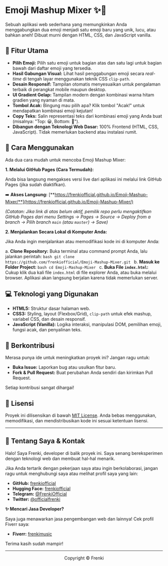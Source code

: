 # Emoji Mashup Mixer ✨🤪

Sebuah aplikasi web sederhana yang memungkinkan Anda menggabungkan dua emoji menjadi satu emoji baru yang unik, lucu, atau bahkan aneh! Dibuat murni dengan HTML, CSS, dan JavaScript vanilla.


## 🚀 Fitur Utama

*   **Pilih Emoji:** Pilih satu emoji untuk bagian atas dan satu lagi untuk bagian bawah dari daftar emoji yang tersedia.
*   **Hasil Gabungan Visual:** Lihat hasil penggabungan emoji secara *real-time* di tengah layar menggunakan teknik CSS `clip-path`.
*   **Desain Responsif:** Tampilan otomatis menyesuaikan untuk pengalaman terbaik di perangkat mobile maupun desktop.
*   **UI Gradient Gelap:** Tampilan modern dengan kombinasi warna hitam gradien yang nyaman di mata.
*   **Tombol Acak:** Bingung mau pilih apa? Klik tombol "Acak!" untuk mendapatkan kombinasi emoji kejutan!
*   **Copy Teks:** Salin representasi teks dari kombinasi emoji yang Anda buat (misalnya: "Top: 😀, Bottom: 💩").
*   **Dibangun dengan Teknologi Web Dasar:** 100% Frontend (HTML, CSS, JavaScript). Tidak memerlukan backend atau instalasi rumit.

## 🔧 Cara Menggunakan

Ada dua cara mudah untuk mencoba Emoji Mashup Mixer:

**1. Melalui GitHub Pages (Cara Termudah):**

   Anda bisa langsung mengakses versi live dari aplikasi ini melalui link GitHub Pages (jika sudah diaktifkan).

   ➡️ **Akses Langsung:** [**https://frenkiofficial.github.io/Emoji-Mashup-Mixer/**](https://frenkiofficial.github.io/Emoji-Mashup-Mixer/)

   *(Catatan: Jika link di atas belum aktif, pemilik repo perlu mengaktifkan GitHub Pages dari menu Settings -> Pages -> Source -> Deploy from a branch -> Pilih branch `main` (atau `master`) -> Save)*

**2. Menjalankan Secara Lokal di Komputer Anda:**

   Jika Anda ingin menjalankan atau memodifikasi kode ini di komputer Anda:

   a.  **Clone Repository:** Buka terminal atau command prompt Anda, lalu jalankan perintah:
       ```bash
       git clone https://github.com/frenkiofficial/Emoji-Mashup-Mixer.git
       ```
   b.  **Masuk ke Folder Project:**
       ```bash
       cd Emoji-Mashup-Mixer
       ```
   c.  **Buka File `index.html`:** Cukup klik dua kali file `index.html` di file explorer Anda, atau buka melalui browser. Aplikasi akan langsung berjalan karena tidak memerlukan server.

## 💻 Teknologi yang Digunakan

*   **HTML5:** Struktur dasar halaman web.
*   **CSS3:** Styling, layout (Flexbox/Grid), `clip-path` untuk efek mashup, variabel CSS, dan desain responsif.
*   **JavaScript (Vanilla):** Logika interaksi, manipulasi DOM, pemilihan emoji, fungsi acak, dan penyalinan teks.

## 🤝 Berkontribusi

Merasa punya ide untuk meningkatkan proyek ini? Jangan ragu untuk:

*   **Buka Issue:** Laporkan bug atau usulkan fitur baru.
*   **Fork & Pull Request:** Buat perubahan Anda sendiri dan kirimkan Pull Request.

Setiap kontribusi sangat dihargai!

## 📜 Lisensi

Proyek ini dilisensikan di bawah [MIT License](LICENSE). Anda bebas menggunakan, memodifikasi, dan mendistribusikan kode ini sesuai ketentuan lisensi.

---

## 👋 Tentang Saya & Kontak

Halo! Saya Frenki, developer di balik proyek ini. Saya senang bereksperimen dengan teknologi web dan membuat hal-hal menarik.

Jika Anda tertarik dengan pekerjaan saya atau ingin berkolaborasi, jangan ragu untuk menghubungi saya atau melihat profil saya yang lain:

*   **GitHub:** [frenkiofficial](https://github.com/frenkiofficial)
*   **Hugging Face:** [frenkiofficial](https://huggingface.co/frenkiofficial)
*   **Telegram:** [@FrenkiOfficial](https://t.me/FrenkiOfficial)
*   **Twitter:** [@officialfrenki](https://twitter.com/officialfrenki)

**✨ Mencari Jasa Developer?**

Saya juga menawarkan jasa pengembangan web dan lainnya! Cek profil Fiverr saya:

*   **Fiverr:** [frenkimusic](https://www.fiverr.com/frenkimusic/)

Terima kasih sudah mampir!

---

<p align="center">Copyright © Frenki</p>